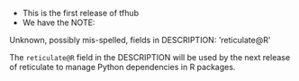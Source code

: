 * This is the first release of tfhub
* We have the NOTE: 

Unknown, possibly mis-spelled, fields in DESCRIPTION:
  'reticulate@R'
  
The `reticulate@R` field in the DESCRIPTION will be used by the next
release of reticulate to manage Python dependencies in R packages.
